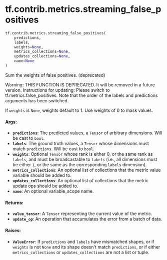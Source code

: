 <div itemscope itemtype="http://developers.google.com/ReferenceObject">
<meta itemprop="name" content="tf.contrib.metrics.streaming_false_positives" />
<meta itemprop="path" content="Stable" />
</div>

# tf.contrib.metrics.streaming_false_positives

``` python
tf.contrib.metrics.streaming_false_positives(
    predictions,
    labels,
    weights=None,
    metrics_collections=None,
    updates_collections=None,
    name=None
)
```

Sum the weights of false positives. (deprecated)

Warning: THIS FUNCTION IS DEPRECATED. It will be removed in a future version.
Instructions for updating:
Please switch to tf.metrics.false_positives. Note that the order of the labels and predictions arguments has been switched.

If `weights` is `None`, weights default to 1. Use weights of 0 to mask values.

#### Args:

* <b>`predictions`</b>: The predicted values, a `Tensor` of arbitrary dimensions. Will
    be cast to `bool`.
* <b>`labels`</b>: The ground truth values, a `Tensor` whose dimensions must match
    `predictions`. Will be cast to `bool`.
* <b>`weights`</b>: Optional `Tensor` whose rank is either 0, or the same rank as
    `labels`, and must be broadcastable to `labels` (i.e., all dimensions must
    be either `1`, or the same as the corresponding `labels` dimension).
* <b>`metrics_collections`</b>: An optional list of collections that the metric value
    variable should be added to.
* <b>`updates_collections`</b>: An optional list of collections that the metric update
    ops should be added to.
* <b>`name`</b>: An optional variable_scope name.


#### Returns:

* <b>`value_tensor`</b>: A `Tensor` representing the current value of the metric.
* <b>`update_op`</b>: An operation that accumulates the error from a batch of data.


#### Raises:

* <b>`ValueError`</b>: If `predictions` and `labels` have mismatched shapes, or if
    `weights` is not `None` and its shape doesn't match `predictions`, or if
    either `metrics_collections` or `updates_collections` are not a list or
    tuple.